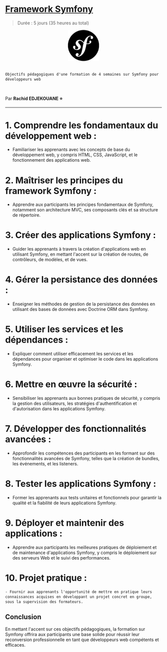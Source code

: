 # [Framework Symfony](https://symfony.com/)

> Durée : 5 jours (35 heures au total)

<center>
<img src="./img/logo.png" alt="symfony" width="100">
</center>

<br>

    Objectifs pédagogiques d'une formation de 4 semaines sur Symfony pour développeurs web

<br>

Par **Rachid EDJEKOUANE ⭐️**

---

# 1. Comprendre les fondamentaux du développement web :

-   Familiariser les apprenants avec les concepts de base du développement web, y compris HTML, CSS, JavaScript, et le fonctionnement des applications web.

# 2. Maîtriser les principes du framework Symfony :

-   Apprendre aux participants les principes fondamentaux de Symfony, notamment son architecture MVC, ses composants clés et sa structure de répertoire.

# 3. Créer des applications Symfony :

-   Guider les apprenants à travers la création d'applications web en utilisant Symfony, en mettant l'accent sur la création de routes, de contrôleurs, de modèles, et de vues.

# 4. Gérer la persistance des données :

-   Enseigner les méthodes de gestion de la persistance des données en utilisant des bases de données avec Doctrine ORM dans Symfony.

# 5. Utiliser les services et les dépendances :

-   Expliquer comment utiliser efficacement les services et les dépendances pour organiser et optimiser le code dans les applications Symfony.

# 6. Mettre en œuvre la sécurité :

-   Sensibiliser les apprenants aux bonnes pratiques de sécurité, y compris la gestion des utilisateurs, les stratégies d'authentification et d'autorisation dans les applications Symfony.

# 7. Développer des fonctionnalités avancées :

-   Approfondir les compétences des participants en les formant sur des fonctionnalités avancées de Symfony, telles que la création de bundles, les événements, et les listeners.

# 8. Tester les applications Symfony :

-   Former les apprenants aux tests unitaires et fonctionnels pour garantir la qualité et la fiabilité de leurs applications Symfony.

# 9. Déployer et maintenir des applications :

-   Apprendre aux participants les meilleures pratiques de déploiement et de maintenance d'applications Symfony, y compris le déploiement sur des serveurs Web et le suivi des performances.

# 10. Projet pratique :

    - Fournir aux apprenants l'opportunité de mettre en pratique leurs connaissances acquises en développant un projet concret en groupe, sous la supervision des formateurs.

## Conclusion

En mettant l'accent sur ces objectifs pédagogiques, la formation sur Symfony offrira aux participants une base solide pour réussir leur reconversion professionnelle en tant que développeurs web compétents et efficaces.

